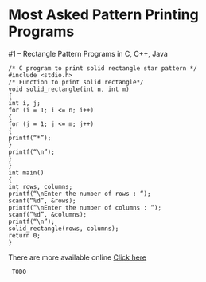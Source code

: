 # Most Asked Pattern Printing Programs

#1 – Rectangle Pattern Programs in C, C++, Java
```
/* C program to print solid rectangle star pattern */
#include <stdio.h>
/* Function to print solid rectangle*/
void solid_rectangle(int n, int m)
{
int i, j;
for (i = 1; i <= n; i++)
{
for (j = 1; j <= m; j++)
{
printf(“*”);
}
printf(“\n”);
}
}
int main()
{
int rows, columns;
printf(“\nEnter the number of rows : “);
scanf(“%d”, &rows);
printf(“\nEnter the number of columns : “);
scanf(“%d”, &columns);
printf(“\n”);
solid_rectangle(rows, columns);
return 0;
}
```

There are more available online [Click here](https://www.faceprep.in/pattern-programs-in-c)

     TODO
